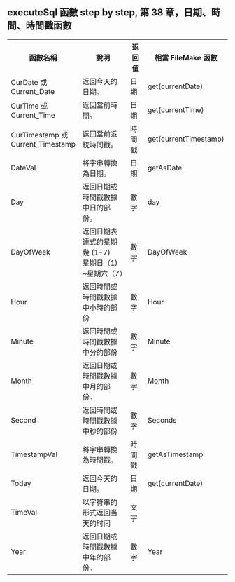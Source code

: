 <h2 style="text-align: start;">executeSql 函數 step by step, 第 38 章，日期、時間、時間戳函數</h2><table style="width: auto; text-align: start;"><tbody><tr><th colspan="1" rowspan="1" width="auto">函數名稱</th><th colspan="1" rowspan="1" width="auto">說明</th><th colspan="1" rowspan="1" width="auto">返回值</th><th colspan="1" rowspan="1" width="auto">相當 FileMake 函數</th></tr><tr><td colspan="1" rowspan="1" width="auto">CurDate 或 <br>Current_Date</td><td colspan="1" rowspan="1" width="auto">返回今天的日期。</td><td colspan="1" rowspan="1" width="auto">日期</td><td colspan="1" rowspan="1" width="auto">get(currentDate)</td></tr><tr><td colspan="1" rowspan="1" width="auto">CurTime 或 <br>Current_Time</td><td colspan="1" rowspan="1" width="auto">返回當前時間。</td><td colspan="1" rowspan="1" width="auto">日期</td><td colspan="1" rowspan="1" width="auto">get(currentTime)</td></tr><tr><td colspan="1" rowspan="1" width="auto">CurTimestamp 或 <br>Current_Timestamp</td><td colspan="1" rowspan="1" width="auto">返回當前系統時間戳。</td><td colspan="1" rowspan="1" width="auto">時間戳</td><td colspan="1" rowspan="1" width="auto">get(currentTimestamp)</td></tr><tr><td colspan="1" rowspan="1" width="auto">DateVal</td><td colspan="1" rowspan="1" width="auto">將字串轉換為日期。</td><td colspan="1" rowspan="1" width="auto">日期</td><td colspan="1" rowspan="1" width="auto">getAsDate</td></tr><tr><td colspan="1" rowspan="1" width="auto">Day</td><td colspan="1" rowspan="1" width="auto">返回日期或時間戳數據中日的部份。</td><td colspan="1" rowspan="1" width="auto">數字</td><td colspan="1" rowspan="1" width="auto">day</td></tr><tr><td colspan="1" rowspan="1" width="auto">DayOfWeek</td><td colspan="1" rowspan="1" width="auto">返回日期表達式的星期幾 (1-7)<br>星期日（1) ~星期六（7）</td><td colspan="1" rowspan="1" width="auto">數字</td><td colspan="1" rowspan="1" width="auto">DayOfWeek</td></tr><tr><td colspan="1" rowspan="1" width="auto">Hour</td><td colspan="1" rowspan="1" width="auto">返回時間或時間戳數據中小時的部份</td><td colspan="1" rowspan="1" width="auto">數字</td><td colspan="1" rowspan="1" width="auto">Hour</td></tr><tr><td colspan="1" rowspan="1" width="auto">Minute</td><td colspan="1" rowspan="1" width="auto">返回時間或時間戳數據中分的部份</td><td colspan="1" rowspan="1" width="auto">數字</td><td colspan="1" rowspan="1" width="auto">Minute</td></tr><tr><td colspan="1" rowspan="1" width="auto">Month</td><td colspan="1" rowspan="1" width="auto">返回日期或時間戳數據中月的部份。</td><td colspan="1" rowspan="1" width="auto">數字</td><td colspan="1" rowspan="1" width="auto">Month</td></tr><tr><td colspan="1" rowspan="1" width="auto">Second</td><td colspan="1" rowspan="1" width="auto">返回時間或時間戳數據中秒的部份</td><td colspan="1" rowspan="1" width="auto">數字</td><td colspan="1" rowspan="1" width="auto">Seconds</td></tr><tr><td colspan="1" rowspan="1" width="auto">TimestampVal</td><td colspan="1" rowspan="1" width="auto">將字串轉換為時間戳。</td><td colspan="1" rowspan="1" width="auto">時間戳</td><td colspan="1" rowspan="1" width="auto">getAsTimestamp</td></tr><tr><td colspan="1" rowspan="1" width="auto">Today</td><td colspan="1" rowspan="1" width="auto">返回今天的日期。</td><td colspan="1" rowspan="1" width="auto">日期</td><td colspan="1" rowspan="1" width="auto">get(currentDate)</td></tr><tr><td colspan="1" rowspan="1" width="auto">TimeVal</td><td colspan="1" rowspan="1" width="auto">以字符串的形式返回当天的时间</td><td colspan="1" rowspan="1" width="auto">文字</td><td colspan="1" rowspan="1" width="auto"></td></tr><tr><td colspan="1" rowspan="1" width="auto">Year</td><td colspan="1" rowspan="1" width="auto">返回日期或時間戳數據中年的部份。</td><td colspan="1" rowspan="1" width="auto">數字</td><td colspan="1" rowspan="1" width="auto">Year</td></tr></tbody></table><p><br></p>